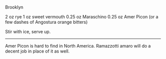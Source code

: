 Brooklyn

2 oz rye
1 oz sweet vermouth
0.25 oz Maraschino
0.25 oz Amer Picon (or a few dashes of Angostura orange bitters)

Stir with ice, serve up.

--------------------

Amer Picon is hard to find in North America. Ramazzotti amaro will do a decent job in place of it as well. 